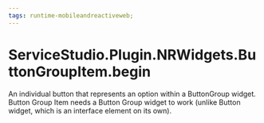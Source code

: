 ```yaml
---
tags: runtime-mobileandreactiveweb;
---
```


# ServiceStudio.Plugin.NRWidgets.ButtonGroupItem.begin

An individual button that represents an option within a ButtonGroup widget. Button Group Item needs a Button Group widget to work \(unlike Button widget, which is an interface element on its own\).

